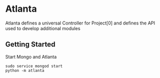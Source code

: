 # Atlanta
Atlanta defines a universal Controller for Project[0] and defines the API used to develop additional modules

## Getting Started

Start Mongo and Atlanta

```
sudo service mongod start
python -m atlanta
```